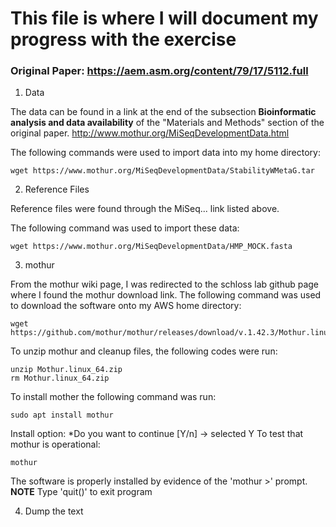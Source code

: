 # This file is where I will document my progress with the exercise
### Original Paper: https://aem.asm.org/content/79/17/5112.full
1. Data

The data can be found in a link at the end of the subsection **Bioinformatic analysis and data availability** of the "Materials and Methods" section of the original paper. 
http://www.mothur.org/MiSeqDevelopmentData.html

The following commands were used to import data into my home directory: 

```
wget https://www.mothur.org/MiSeqDevelopmentData/StabilityWMetaG.tar
```

2. Reference Files

Reference files were found through the MiSeq... link listed above. 

The following command was used to import these data:
```
wget https://www.mothur.org/MiSeqDevelopmentData/HMP_MOCK.fasta
```

3. mothur

From the mothur wiki page, I was redirected to the schloss lab github page where I found the mothur download link. The following command was used to download the software onto my AWS home directory:
```
wget https://github.com/mothur/mothur/releases/download/v.1.42.3/Mothur.linux_64.zip
```
To unzip mothur and cleanup files, the following codes were run:
```
unzip Mothur.linux_64.zip 
rm Mothur.linux_64.zip 
```
To install mother the following command was run:
```
sudo apt install mothur
```
Install option: *Do you want to continue [Y/n] -> selected Y
To test that mothur is operational:
```
mothur
```
The software is properly installed by evidence of the 'mothur >' prompt. 
**NOTE** Type 'quit()' to exit program

4. Dump the text
